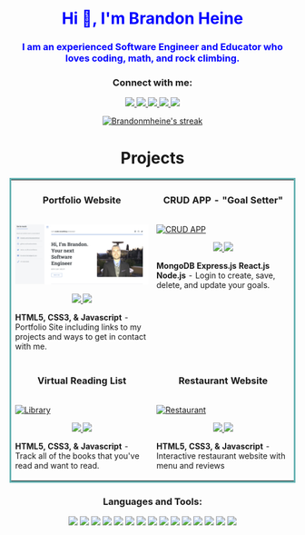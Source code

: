 <div style="color:blue;text-align:center;">
  <h1 align="center" style="color:blue;text-align:center;">Hi 👋, I'm Brandon Heine</h1>
  <h3 align="center">I am an experienced Software Engineer and Educator who loves coding, math, and rock climbing.</h3>
 </div>

<h3 align="center">Connect with me:</h3>
<p align="center">
  <a href="https://brandonmheine.netlify.app/" target="_blank">
    <img src="https://img.shields.io/static/v1?label=|&message=WEBSITE&color=23555f&style=plastic&logo=react&logo-color=white"/>
  </a>
  <a href="https://www.linkedin.com/in/brandonmheine/" target="_blank">
    <img src="https://img.shields.io/static/v1?label=|&message=LINKED-IN&color=cdf998&style=plastic&logo=linkedin&logo-color=white"/>
  </a>
  <a href="https://twitter.com/BrandonMHeine" target="_blank">
    <img src="https://img.shields.io/static/v1?label=|&message=TWITTER&color=23555f&style=plastic&logo=twitter&logo-color=white"/>
  </a>
  <a href="https://angel.co/u/brandon-heine" target="_blank">
      <img src="https://img.shields.io/static/v1?label=|&message=ANGEL-LIST&color=cdf998&style=plastic&logo=angellist&logo-color=white"/>
  </a>
  <a href="https://s3.amazonaws.com/attachments.angel.co/6942207-d6647d0483560b719a028b930e56e792.pdf?X-Amz-Algorithm=AWS4-HMAC-SHA256&X-Amz-Credential=AKIAJS6W3HGZGRJIRBTA%2F20220511%2Fus-east-1%2Fs3%2Faws4_request&X-Amz-Date=20220511T202644Z&X-Amz-Expires=3600&X-Amz-SignedHeaders=host&X-Amz-Signature=28efd3226719541eed7e86f8b5bc66bb63d1f448246789f45f30d376a1155899" target="_blank">
      <img src="https://img.shields.io/static/v1?label=|&message=RESUME&color=23555f&style=plastic&logo=react&logo-color=white"/>
  </a>
</p>

<p align="center">
  <a href="https://github.com/DenverCoder1/github-readme-streak-stats">
    <img title="🔥 Get streak stats for your profile at git.io/streak-stats" alt="Brandonmheine's streak" src="https://github-readme-streak-stats.herokuapp.com/?user=brandonmheine&theme=monokai-metallian&hide_border=true"/>
  </a>
</p>




<h1 align="center">Projects</h1>
<table bordercolor="#66b2b2">
  <tr>
    <td width="50%" valign="top">
      <h3 align="center">Portfolio Website</h3>
        <br />
        <a target="_blank" href="https://brandonmheine.netlify.app/">
            <img src="portfolioWebsite.jpg" width="100%" alt="Portfolio"/>
        </a>
        <br />
        <p align="center">       
  <a href="https://github.com/brandonmheine/portfolio-site" target="_blank">
    <img src="https://img.shields.io/static/v1?label=|&message=REPO&color=23555f&style=plastic&logo=github&logo-color=white"/>
  </a>  
  <a href="https://brandonmheine.netlify.app/" target="_blank">
    <img src="https://img.shields.io/static/v1?label=|&message=WEBSITE&color=cdf998&style=plastic&logo=wordpress&logo-color=white"/>
  </a>
      </p>
        <p><strong>HTML5, CSS3, & Javascript</strong> - Portfolio Site including links to my projects and ways to get in contact with me.</p>
    </td>  
    <td width="50%" valign="top">
      <h3 align="center">CRUD APP - "Goal Setter"</h3>
        <br />
      <a target="_blank" href="https://mernapp-goalsetter.herokuapp.com/login">
            <img src="https://brandonmheine.netlify.app/images/goals.jpg" width="100%"  alt="CRUD APP"/>
        </a>
        <br />
        <p align="center">     
  <a href="https://github.com/brandonmheine/Goalsetter-CRUD-App" target="_blank">
    <img src="https://img.shields.io/static/v1?label=|&message=REPO&color=23555f&style=plastic&logo=github&logo-color=white"/>
  </a>
  <a href="https://mernapp-goalsetter.herokuapp.com/login" target="_blank">
    <img src="https://img.shields.io/static/v1?label=|&message=WEBSITE&color=cdf998&style=plastic&logo=wordpress&logo-color=white"/>
  </a>
      </p>
        <p><strong>MongoDB Express.js React.js Node.js</strong> - Login to create, save, delete, and update your goals.</p>
    </td>
  </tr>  
  <tr>
    <td width="50%" valign="top">
      <h3 align="center">Virtual Reading List</h3>
      <br />
        <a target="_blank" href="https://brandonmheine.github.io/library/">
          <img src="images/gif4.gif" width="100%" alt="Library"/>
        </a>
      <br />
        <p align="center">
  <a href="https://github.com/brandonmheine/library" target="_blank">
    <img src="https://img.shields.io/static/v1?label=|&message=REPO&color=23555f&style=plastic&logo=github&logo-color=white"/>
  </a>
  <a href="https://brandonmheine.github.io/library/" target="_blank">
    <img src="https://img.shields.io/static/v1?label=|&message=WEBSITE&color=cdf998&style=plastic&logo=wordpress&logo-color=white"/>
  </a>
      </p>
        <p><strong>HTML5, CSS3, & Javascript</strong> - Track all of the books that you've read and want to read.</p>
    </td>
    <td width="50%" valign="top">
      <h3 align="center">Restaurant Website</h3>
        <br />
        <a target="_blank" href="https://brandonmheine.netlify.app/restaurant/index.html">
          <img src="https://brandonmheine.netlify.app/restaurant/assets/pancake.jpg" width="100%" alt="Restaurant"/>
        </a>
        <br />
        <p align="center">        
  <a href="https://github.com/brandonmheine/portfolio-site/tree/main/restaurant" target="_blank">
    <img src="https://img.shields.io/static/v1?label=|&message=REPO&color=23555f&style=plastic&logo=github&logo-color=white"/>
  </a>
  <a href="https://brandonmheine.netlify.app/restaurant/index.html" target="_blank">
    <img src="https://img.shields.io/static/v1?label=|&message=WEBSITE&color=cdf998&style=plastic&logo=wordpress&logo-color=white"/>
  </a>
      </p>
        <p><strong>HTML5, CSS3, & Javascript</strong> - Interactive restaurant website with menu and reviews</p>
    </td>
  </tr>
</table>

<h3 align="center">Languages and Tools:</h3>
<p align="center">
    <img src="https://img.shields.io/static/v1?label=|&message=HTML5&color=23555f&style=plastic&logo=html5"/>
  <img src="https://img.shields.io/static/v1?label=|&message=NODE&color=23555f&style=plastic&logo=nodedotjs"/>
    <img src="https://img.shields.io/static/v1?label=|&message=CSS3&color=285f65&style=plastic&logo=css3"/>
    <img src="https://img.shields.io/static/v1?label=|&message=SASS&color=2b625f&style=plastic&logo=sass"/>
    <img src="https://img.shields.io/static/v1?label=|&message=BOOTSTRAP&color=316c5e&style=plastic&logo=bootstrap"/>
    <img src="https://img.shields.io/static/v1?label=|&message=JAVASCRIPT&color=3c7f5d&style=plastic&logo=javascript"/>
    <img src="https://img.shields.io/static/v1?label=|&message=REACT.JS&color=4a935c&style=plastic&logo=react"/>
    <img src="https://img.shields.io/static/v1?label=|&message=TYPESCRIPT&color=4a935c&style=plastic&logo=typescript"/>
    <img src="https://img.shields.io/static/v1?label=|&message=PYTHON&color=52985b&style=plastic&logo=python"/>
    <img src="https://img.shields.io/static/v1?label=|&message=MONGO-DB&color=cdd148&style=plastic&logo=mongodb"/>
    <img src="https://img.shields.io/static/v1?label=|&message=EXPRESS&color=bbb111&style=plastic&logo=express"/>
    <img src="https://img.shields.io/static/v1?label=|&message=WEBPACK&color=bbb111&style=plastic&logo=webpack"/>
    <img src="https://img.shields.io/static/v1?label=|&message=LINUX&color=bbb111&style=plastic&logo=linux"/>
    <img src="https://img.shields.io/static/v1?label=|&message=GIT&color=cbb148&style=plastic&logo=git"/>
    <img src="https://img.shields.io/static/v1?label=|&message=LATEX&color=cbb148&style=plastic&logo=latex"/>
</p>

